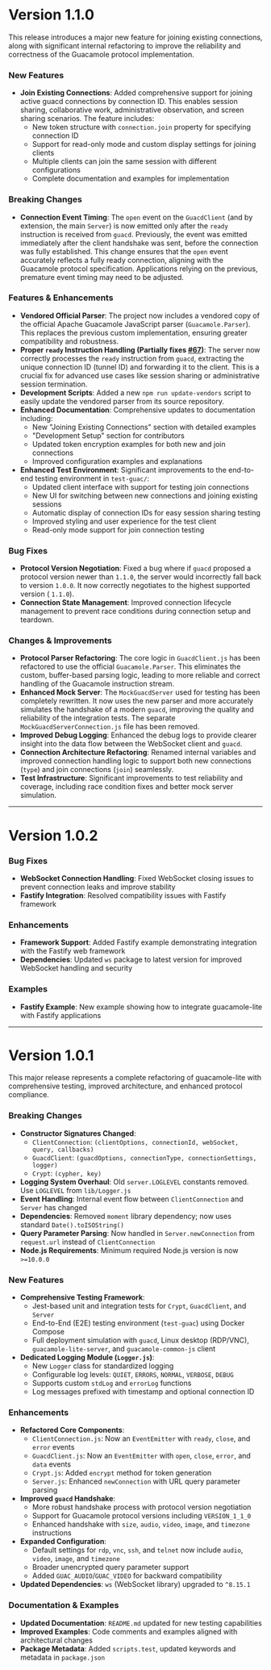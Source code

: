 # Version 1.1.0

This release introduces a major new feature for joining existing connections, along with significant internal
refactoring to improve the reliability and correctness of the Guacamole protocol implementation.

### New Features

- **Join Existing Connections**: Added comprehensive support for joining active guacd connections by connection ID. This
  enables session sharing, collaborative work, administrative observation, and screen sharing scenarios. The feature
  includes:
    - New token structure with `connection.join` property for specifying connection ID
    - Support for read-only mode and custom display settings for joining clients
    - Multiple clients can join the same session with different configurations
    - Complete documentation and examples for implementation

### Breaking Changes

- **Connection Event Timing**: The `open` event on the `GuacdClient` (and by extension, the main `Server`) is now
  emitted only after the `ready` instruction is received from `guacd`. Previously, the event was emitted immediately
  after the client handshake was sent, before the connection was fully established. This change ensures that the `open`
  event accurately reflects a fully ready connection, aligning with the Guacamole protocol specification. Applications
  relying on the previous, premature event timing may need to be adjusted.

### Features & Enhancements

- **Vendored Official Parser**: The project now includes a vendored copy of the official Apache Guacamole JavaScript
  parser (`Guacamole.Parser`). This replaces the previous custom implementation, ensuring greater compatibility and
  robustness.
- **Proper `ready` Instruction Handling
  (Partially fixes [#67](https://github.com/vadimpronin/guacamole-lite/issues/67))**: The server now correctly processes
  the `ready` instruction from `guacd`, extracting the unique connection ID (tunnel ID) and forwarding it to the client.
  This is a crucial fix for advanced use cases like session sharing or
  administrative session termination.
- **Development Scripts**: Added a new `npm run update-vendors` script to easily update the vendored parser from its
  source repository.
- **Enhanced Documentation**: Comprehensive updates to documentation including:
    - New "Joining Existing Connections" section with detailed examples
    - "Development Setup" section for contributors
    - Updated token encryption examples for both new and join connections
    - Improved configuration examples and explanations
- **Enhanced Test Environment**: Significant improvements to the end-to-end testing environment in `test-guac/`:
    - Updated client interface with support for testing join connections
    - New UI for switching between new connections and joining existing sessions
    - Automatic display of connection IDs for easy session sharing testing
    - Improved styling and user experience for the test client
    - Read-only mode support for join connection testing

### Bug Fixes

- **Protocol Version Negotiation**: Fixed a bug where if `guacd` proposed a protocol version newer than `1.1.0`, the
  server would incorrectly fall back to version `1.0.0`. It now correctly negotiates to the highest supported version (
  `1.1.0`).
- **Connection State Management**: Improved connection lifecycle management to prevent race conditions during connection
  setup and teardown.

### Changes & Improvements

- **Protocol Parser Refactoring**: The core logic in `GuacdClient.js` has been refactored to use the official
  `Guacamole.Parser`. This eliminates the custom, buffer-based parsing logic, leading to more reliable and correct
  handling of the Guacamole instruction stream.
- **Enhanced Mock Server**: The `MockGuacdServer` used for testing has been completely rewritten. It now uses the new
  parser and more accurately simulates the handshake of a modern `guacd`, improving the quality and reliability of the
  integration tests. The separate `MockGuacdServerConnection.js` file has been removed.
- **Improved Debug Logging**: Enhanced the debug logs to provide clearer insight into the data flow between the
  WebSocket client and `guacd`.
- **Connection Architecture Refactoring**: Renamed internal variables and improved connection handling logic to support
  both new connections (`type`) and join connections (`join`) seamlessly.
- **Test Infrastructure**: Significant improvements to test reliability and coverage, including race condition fixes and
  better mock server simulation.

---

# Version 1.0.2

### Bug Fixes

- **WebSocket Connection Handling**: Fixed WebSocket closing issues to prevent connection leaks and improve stability
- **Fastify Integration**: Resolved compatibility issues with Fastify framework

### Enhancements

- **Framework Support**: Added Fastify example demonstrating integration with the Fastify web framework
- **Dependencies**: Updated `ws` package to latest version for improved WebSocket handling and security

### Examples

- **Fastify Example**: New example showing how to integrate guacamole-lite with Fastify applications

---

# Version 1.0.1

This major release represents a complete refactoring of guacamole-lite with comprehensive testing, improved
architecture, and enhanced protocol compliance.

### Breaking Changes

- **Constructor Signatures Changed**:
    - `ClientConnection`: `(clientOptions, connectionId, webSocket, query, callbacks)`
    - `GuacdClient`: `(guacdOptions, connectionType, connectionSettings, logger)`
    - `Crypt`: `(cypher, key)`
- **Logging System Overhaul**: Old `server.LOGLEVEL` constants removed. Use `LOGLEVEL` from `lib/Logger.js`
- **Event Handling**: Internal event flow between `ClientConnection` and `Server` has changed
- **Dependencies**: Removed `moment` library dependency; now uses standard `Date().toISOString()`
- **Query Parameter Parsing**: Now handled in `Server.newConnection` from `request.url` instead of `ClientConnection`
- **Node.js Requirements**: Minimum required Node.js version is now `>=10.0.0`

### New Features

- **Comprehensive Testing Framework**:
    - Jest-based unit and integration tests for `Crypt`, `GuacdClient`, and `Server`
    - End-to-End (E2E) testing environment (`test-guac`) using Docker Compose
    - Full deployment simulation with `guacd`, Linux desktop (RDP/VNC), `guacamole-lite-server`, and
      `guacamole-common-js` client
- **Dedicated Logging Module (`Logger.js`)**:
    - New `Logger` class for standardized logging
    - Configurable log levels: `QUIET`, `ERRORS`, `NORMAL`, `VERBOSE`, `DEBUG`
    - Supports custom `stdLog` and `errorLog` functions
    - Log messages prefixed with timestamp and optional connection ID

### Enhancements

- **Refactored Core Components**:
    - `ClientConnection.js`: Now an `EventEmitter` with `ready`, `close`, and `error` events
    - `GuacdClient.js`: Now an `EventEmitter` with `open`, `close`, `error`, and `data` events
    - `Crypt.js`: Added `encrypt` method for token generation
    - `Server.js`: Enhanced `newConnection` with URL query parameter parsing
- **Improved `guacd` Handshake**:
    - More robust handshake process with protocol version negotiation
    - Support for Guacamole protocol versions including `VERSION_1_1_0`
    - Enhanced handshake with `size`, `audio`, `video`, `image`, and `timezone` instructions
- **Expanded Configuration**:
    - Default settings for `rdp`, `vnc`, `ssh`, and `telnet` now include `audio`, `video`, `image`, and `timezone`
    - Broader unencrypted query parameter support
    - Added `GUAC_AUDIO`/`GUAC_VIDEO` for backward compatibility
- **Updated Dependencies**: `ws` (WebSocket library) upgraded to `^8.15.1`

### Documentation & Examples

- **Updated Documentation**: `README.md` updated for new testing capabilities
- **Improved Examples**: Code comments and examples aligned with architectural changes
- **Package Metadata**: Added `scripts.test`, updated keywords and metadata in `package.json`
